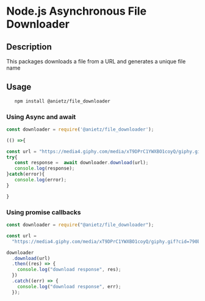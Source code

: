 # Node.js Asynchronous File Downloader

## Description

This packages downloads a file from a URL and generates a unique file name

## Usage

```bash
   npm install @anietz/file_downloader
```

### Using Async and await

```javascript
const downloader = require('@anietz/file_downloader');

(() =>{

const url = "https://media4.giphy.com/media/xT9DPrC1YWXBO1coyQ/giphy.gif?cid=790b7611be3f193ec4693cae0b1cf2cf5bef0c218f8bcf27&rid=giphy.gif&ct=g";
try{
   const response =  await downloader.download(url);
   console.log(response);
}catch(error){
   console.log(error);
}

}
```

### Using promise callbacks

```javascript
const downloader = require("@anietz/file_downloader");

const url =
  "https://media4.giphy.com/media/xT9DPrC1YWXBO1coyQ/giphy.gif?cid=790b7611be3f193ec4693cae0b1cf2cf5bef0c218f8bcf27&rid=giphy.gif&ct=g";

downloader
  .download(url)
  .then((res) => {
    console.log("download response", res);
  })
  .catch((err) => {
    console.log("download response", err);
  });
```

